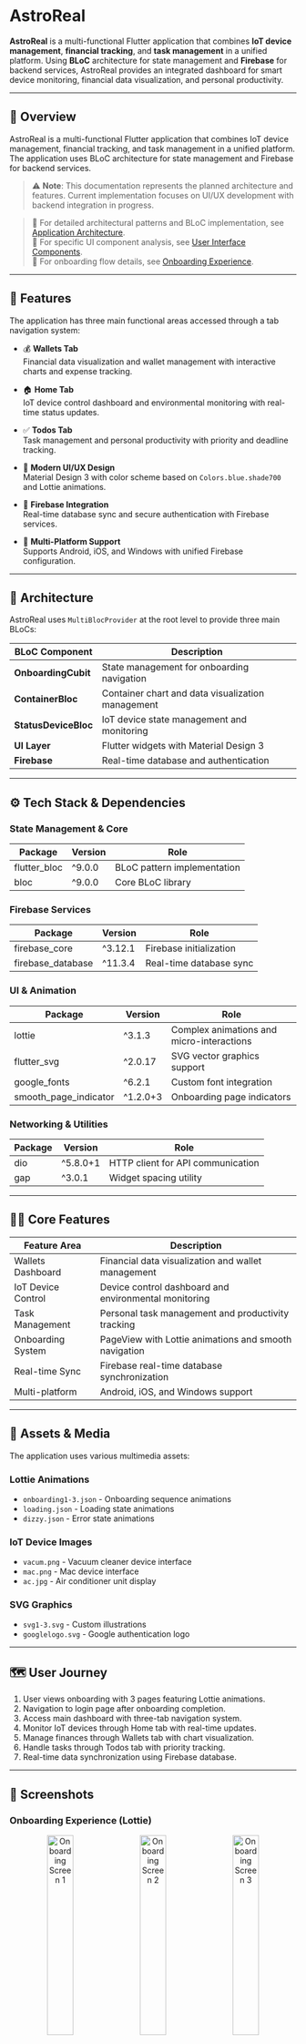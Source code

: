 # AstroReal
**AstroReal** is a multi-functional Flutter application that combines **IoT device management**, **financial tracking**, and **task management** in a unified platform. Using **BLoC** architecture for state management and **Firebase** for backend services, AstroReal provides an integrated dashboard for smart device monitoring, financial data visualization, and personal productivity.

---
## 🚀 Overview

AstroReal is a multi-functional Flutter application that combines IoT device management, financial tracking, and task management in a unified platform. The application uses BLoC architecture for state management and Firebase for backend services.

> ⚠️ **Note**: This documentation represents the planned architecture and features. Current implementation focuses on UI/UX development with backend integration in progress. 

> 📌 For detailed architectural patterns and BLoC implementation, see [Application Architecture](#-architecture).  
> 📌 For specific UI component analysis, see [User Interface Components](#-features).  
> 📌 For onboarding flow details, see [Onboarding Experience](#-user-journey).

---

## 📱 Features

The application has three main functional areas accessed through a tab navigation system:

- 💰 **Wallets Tab**  
  Financial data visualization and wallet management with interactive charts and expense tracking.

- 🏠 **Home Tab**  
  IoT device control dashboard and environmental monitoring with real-time status updates.

- ✅ **Todos Tab**  
  Task management and personal productivity with priority and deadline tracking.

- 🎨 **Modern UI/UX Design**  
  Material Design 3 with color scheme based on `Colors.blue.shade700` and Lottie animations.

- 🔐 **Firebase Integration**  
  Real-time database sync and secure authentication with Firebase services.

- 📱 **Multi-Platform Support**  
  Supports Android, iOS, and Windows with unified Firebase configuration.

---

## 🧩 Architecture

AstroReal uses `MultiBlocProvider` at the root level to provide three main BLoCs:

| BLoC Component     | Description                                    |
|-------------------|------------------------------------------------|
| **OnboardingCubit** | State management for onboarding navigation   |
| **ContainerBloc**   | Container chart and data visualization management |
| **StatusDeviceBloc** | IoT device state management and monitoring |
| **UI Layer**       | Flutter widgets with Material Design 3      |
| **Firebase**       | Real-time database and authentication         |

---

## ⚙️ Tech Stack & Dependencies

### State Management & Core
| Package        | Version     | Role                           |
|---------------|-------------|--------------------------------|
| flutter_bloc  | ^9.0.0      | BLoC pattern implementation    |
| bloc          | ^9.0.0      | Core BLoC library              |

### Firebase Services
| Package           | Version     | Role                           |
|------------------|-------------|--------------------------------|
| firebase_core    | ^3.12.1     | Firebase initialization        |
| firebase_database| ^11.3.4     | Real-time database sync        |

### UI & Animation
| Package                | Version        | Role                           |
|-----------------------|----------------|--------------------------------|
| lottie                | ^3.1.3         | Complex animations and micro-interactions |
| flutter_svg           | ^2.0.17        | SVG vector graphics support    |
| google_fonts          | ^6.2.1         | Custom font integration        |
| smooth_page_indicator | ^1.2.0+3       | Onboarding page indicators     |

### Networking & Utilities
| Package | Version     | Role                           |
|---------|-------------|--------------------------------|
| dio     | ^5.8.0+1    | HTTP client for API communication |
| gap     | ^3.0.1      | Widget spacing utility         |

---

## 🧑‍💻 Core Features

| Feature Area        | Description                                           |
|--------------------|-------------------------------------------------------|
| Wallets Dashboard  | Financial data visualization and wallet management   |
| IoT Device Control | Device control dashboard and environmental monitoring |
| Task Management    | Personal task management and productivity tracking    |
| Onboarding System  | PageView with Lottie animations and smooth navigation |
| Real-time Sync     | Firebase real-time database synchronization          |
| Multi-platform     | Android, iOS, and Windows support                    |

---

## 🎨 Assets & Media

The application uses various multimedia assets:

### Lottie Animations
- `onboarding1-3.json` - Onboarding sequence animations
- `loading.json` - Loading state animations
- `dizzy.json` - Error state animations

### IoT Device Images
- `vacum.png` - Vacuum cleaner device interface
- `mac.png` - Mac device interface
- `ac.jpg` - Air conditioner unit display

### SVG Graphics
- `svg1-3.svg` - Custom illustrations
- `googlelogo.svg` - Google authentication logo

---

## 🗺️ User Journey

1. User views onboarding with 3 pages featuring Lottie animations.
2. Navigation to login page after onboarding completion.
3. Access main dashboard with three-tab navigation system.
4. Monitor IoT devices through Home tab with real-time updates.
5. Manage finances through Wallets tab with chart visualization.
6. Handle tasks through Todos tab with priority tracking.
7. Real-time data synchronization using Firebase database.

---

## 📱 Screenshots

<h3>Onboarding Experience (Lottie)</h3> 
<p align="center">
  <img src="assets/screenshots/onboarding_11.png" alt="Onboarding Screen 1" width="30%"/>
  &nbsp;
  <img src="assets/screenshots/onboarding_12.png" alt="Onboarding Screen 2" width="30%"/>
  &nbsp;
  <img src="assets/screenshots/onboarding_13.png" alt="Onboarding Screen 3" width="30%"/>
</p>

---

<h3>Login & Register </h3>
<p align="center">
  <img src="assets/screenshots/1.png" alt="Login Page" width="45%"/>
  &nbsp;
  <img src="assets/screenshots/5.png" alt="Register Page" width="45%"/>
</p>

---

<h3>Forgot Passwords </h3>
<p align="center">
  <img src="assets/screenshots/2.png" alt="Wallets Tab" width="30%"/>
  &nbsp;
  <img src="assets/screenshots/3.png" alt="Home Tab" width="30%"/>
  &nbsp;
  <img src="assets/screenshots/4.png" alt="Todos Tab" width="30%"/>
</p>

---

<h3>Main Navigation Tabs</h3>
<p align="center">
  <img src="assets/screenshots/8.png" alt="Wallets Tab" width="30%"/>
  &nbsp;
  <img src="assets/screenshots/6.png" alt="Home Tab" width="30%"/>
  &nbsp;
  <img src="assets/screenshots/7.png" alt="Todos Tab" width="30%"/>
</p>

---

## 🚧 Development Status

**Current Version**: UI Implementation Phase  
This application currently focuses on **user interface and design implementation**. Core functionalities including IoT device integration, Firebase backend services, and real-time data synchronization are **under active development**.

### What's Available:
- ✅ Complete UI/UX design implementation
- ✅ Navigation system and tab structure  
- ✅ Onboarding flow with animations
- ✅ Static screen layouts and components

### In Development:
- 🔄 IoT device integration and real-time control
- 🔄 Firebase backend implementation
- 🔄 Financial data processing and charts
- 🔄 Task management functionality

## 🛠️ How to Run

```bash
# Clone the repository
git clone https://github.com/your-username/AstroReal.git

# Navigate to the project folder
cd AstroReal

# Get the Flutter packages
flutter pub get

# Run the app
flutter run
